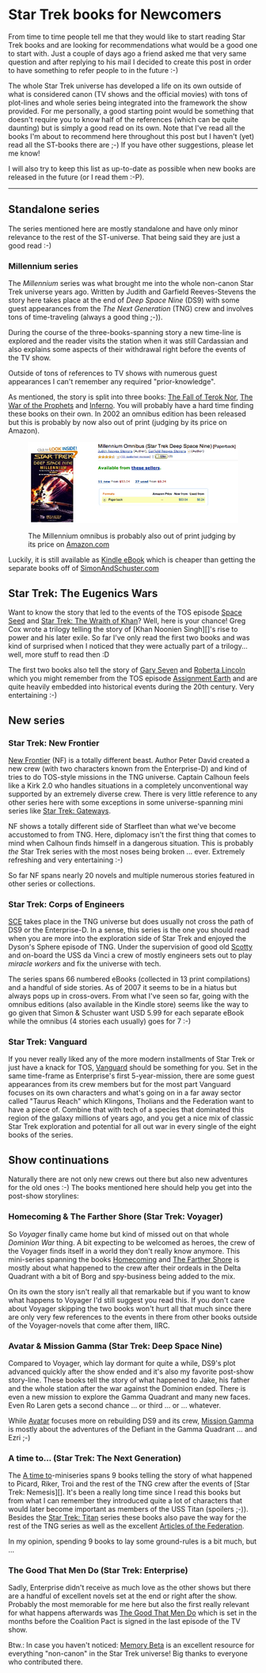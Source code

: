 # Star Trek books for Newcomers

From time to time people tell me that they would like to start reading Star Trek books and are looking for recommendations what would be a good one to start with. Just a couple of days ago a friend asked me that very same question and after replying to his mail I decided to create this post in order to have something to refer people to in the future :-)

The whole Star Trek universe has developed a life on its own outside of what is considered canon (TV shows and the official movies) with tons of plot-lines and whole series being integrated into the framework the show provided.
For me personally, a good starting point would be something that doesn't require you to know half of the references (which can be quite daunting) but is simply a good read on its own. Note that I've read all the books I'm about to recommend here throughout this post but I haven't (yet) read all the ST-books there are ;-) If you have other suggestions, please let me know!

I will also try to keep this list as up-to-date as possible when new books are released in the future (or I read them :-P).


---------------


## Standalone series

The series mentioned here are mostly standalone and have only minor relevance to the rest of the ST-universe. That being said they are just a good read :-)


### Millennium series

The *Millennium* series was what brought me into the whole non-canon Star Trek universe years ago. Written by Judith and Garfield Reeves-Stevens the story here takes place at the end of *Deep Space Nine* (DS9) with some guest appearances from the *The Next Generation* (TNG) crew and involves tons of time-traveling (always a good thing ;-)).

During the course of the three-books-spanning story a new time-line is explored and the reader visits the station when it was still Cardassian and also explains some aspects of their withdrawal right before the events of the TV show.

Outside of tons of references to TV shows with numerous guest appearances I can't remember any required "prior-knowledge".

As mentioned, the story is split into three books: [The Fall of Terok Nor][], [The War of the Prophets][] and [Inferno][]. You will probably have a hard time finding these books on their own. In 2002 an omnibus edition has been released but this is probably by now also out of print (judging by its price on Amazon).

<figure>
    <img src="millennium-omnibus.png" alt="" />
    <figcaption><p>The Millennium omnibus is probably also out of print judging by its price on <a href="http://www.amazon.com/Millennium-Omnibus-Star-Trek-Space/dp/0743442490/ref=sr_1_1?ie=UTF8&qid=1356967141&sr=8-1&keywords=0743442490">Amazon.com</a></p></figcaption>
</figure>

Luckily, it is still available as [Kindle eBook][millkindle] which is cheaper than getting the separate books off of [SimonAndSchuster.com](http://www.simonandschuster.com/)


## Star Trek: The Eugenics Wars

Want to know the story that led to the events of the TOS episode [Space Seed][] and [Star Trek: The Wraith of Khan][]? Well, here is your chance! Greg Cox wrote a trilogy telling the story of [Khan Noonien Singh][]'s rise to power and his later exile. So far I've only read the first two books and was kind of surprised when I noticed that they were actually part of a trilogy... well, more stuff to read then :D

The first two books also tell the story of [Gary Seven][] and [Roberta Lincoln][] which you might remember from the TOS episode [Assignment Earth][] and are quite heavily embedded into historical events during the 20th century. Very entertaining :-)


## New series

### Star Trek: New Frontier

[New Frontier][] (NF) is a totally different beast. Author Peter David created a new crew (with two characters known from the Enterprise-D) and kind of tries to do TOS-style missions in the TNG universe. Captain Calhoun feels like a Kirk 2.0 who handles situations in a completely unconventional way supported by an extremely diverse crew. There is very little reference to any other series here with some exceptions in some universe-spanning mini series like [Star Trek: Gateways][].

NF shows a totally different side of Starfleet than what we've become accustomed to from TNG. Here, diplomacy isn't the first thing that comes to mind when Calhoun finds himself in a dangerous situation. This is probably *the* Star Trek series with the most noses being broken ... ever. Extremely refreshing and very entertaining :-)

So far NF spans nearly 20 novels and multiple numerous stories featured in other series or collections.


### Star Trek: Corps of Engineers

[SCE][] takes place in the TNG universe but does usually not cross the path of DS9 or the Enterprise-D. In a sense, this series is the one you should read when you are more into the exploration side of Star Trek and enjoyed the Dyson's Sphere episode of TNG. Under the supervision of good old [Scotty][] and on-board the USS da Vinci a crew of mostly engineers sets out to play *miracle workers* and fix the universe with tech.

The series spans 66 numbered eBooks (collected in 13 print compilations) and a handful of side stories. As of 2007 it seems to be in a hiatus but always pops up in cross-overs. From what I've seen so far, going with the omnibus editions (also available in the Kindle store) seems like the way to go given that Simon & Schuster want USD 5.99 for each separate eBook while the omnibus (4 stories each usually) goes for 7 :-)


### Star Trek: Vanguard

If you never really liked any of the more modern installments of Star Trek or just have a knack for TOS, [Vanguard][] should be something for you. Set in the same time-frame as Enterprise's first 5-year-mission, there are some guest appearances from its crew members but for the most part Vanguard focuses on its own characters and what's going on in a far away sector called "Taurus Reach" which Klingons, Tholians and the Federation want to have a piece of. Combine that with tech of a species that dominated this region of the galaxy millions of years ago, and you get a nice mix of classic Star Trek exploration and potential for all out war in every single of the eight books of the series.


## Show continuations

Naturally there are not only new crews out there but also new adventures for the old ones :-) The books mentioned here should help you get into the post-show storylines:


### Homecoming & The Farther Shore (Star Trek: Voyager)

So *Voyager* finally came home but kind of missed out on that whole *Dominion War* thing. A bit expecting to be welcomed as heroes, the crew of the Voyager finds itself in a world they don't really know anymore. This mini-series spanning the books [Homecoming][] and [The Farther Shore][] is mostly about what happened to the crew after their ordeals in the Delta Quadrant with a bit of Borg and spy-business being added to the mix.

On its own the story isn't really all that remarkable but if you want to know what happens to Voyager I'd still suggest you read this. If you don't care about Voyager skipping the two books won't hurt all that much since there are only very few references to the events in there from other books outside of the Voyager-novels that come after them, IIRC.


### Avatar & Mission Gamma (Star Trek: Deep Space Nine)

Compared to Voyager, which lay dormant for quite a while, DS9's plot advanced quickly after the show ended and it's also my favorite post-show story-line. These books tell the story of what happened to Jake, his father and the whole station after the war against the Dominion ended. There is even a new mission to explore the Gamma Quadrant and many new faces. Even Ro Laren gets a second chance ... or third ... or ... whatever.

While [Avatar][] focuses more on rebuilding DS9 and its crew, [Mission Gamma][] is mostly about the adventures of the Defiant in the Gamma Quadrant ... and Ezri ;-)

### A time to... (Star Trek: The Next Generation)

The [A time to][]-miniseries spans 9 books telling the story of what happened to Picard, Riker, Troi and the rest of the TNG crew after the events of [Star Trek: Nemesis][]. It's been a really long time since I read this books but from what I can remember they introduced quite a lot of characters that would later become important as members of the USS Titan (spoilers ;-)). Besides the [Star Trek: Titan][] series these books also pave the way for the rest of the TNG series as well as the excellent [Articles of the Federation][].

In my opinion, spending 9 books to lay some ground-rules is a bit much, but ...


### The Good That Men Do (Star Trek: Enterprise)

Sadly, Enterprise didn't receive as much love as the other shows but there are a handful of excellent novels set at the end or right after the show. Probably the most memorable for me here but also the first really relevant for what happens afterwards was [The Good That Men Do][] which is set in the months before the Coalition Pact is signed in the last episode of the TV show. 


Btw.: In case you haven't noticed: [Memory Beta][] is an excellent resource for everything "non-canon" in the Star Trek universe! Big thanks to everyone who contributed there.

[millkindle]: http://www.amazon.com/Millennium-Star-Trek-ebook/dp/B000FC0RR4/ref=sr_1_2?s=books&ie=UTF8&qid=1356967367&sr=1-2&keywords=star+trek+millennium
[new frontier]: http://memory-beta.wikia.com/wiki/Star_Trek:_New_Frontier
[inferno]: http://www.goodreads.com/book/show/131624.Inferno
[the fall of terok nor]: http://www.goodreads.com/book/show/131625.The_Fall_of_Terok_Nor
[the war of the prophets]: http://www.goodreads.com/book/show/131628.The_War_of_the_Prophets
[vanguard]: http://memory-beta.wikia.com/wiki/Star_Trek:_Vanguard
[homecoming]: http://www.goodreads.com/book/show/12130.Homecoming
[the farther shore]: http://www.goodreads.com/book/show/40278.The_Farther_Shore
[memory beta]: http://memory-beta.wikia.com/
[star trek: gateways]: http://memory-beta.wikia.com/wiki/Star_Trek:_Gateways
[sce]: http://memory-beta.wikia.com/wiki/Star_Trek:_Corps_of_Engineers
[scotty]: http://memory-beta.wikia.com/wiki/Montgomery_Scott
[a time to]: http://memory-beta.wikia.com/wiki/A_Time_to...
[star trek: titan]: http://memory-beta.wikia.com/wiki/Star_Trek:_Titan
[articles of the federation]: http://memory-beta.wikia.com/wiki/Articles_of_the_Federation
[the good that men do]: http://memory-beta.wikia.com/wiki/The_Good_That_Men_Do
[space seed]: http://memory-beta.wikia.com/wiki/Space_Seed
[gary seven]: http://memory-beta.wikia.com/wiki/Gary_Seven
[roberta lincoln]: http://memory-beta.wikia.com/wiki/Roberta_Lincoln
[assignment earth]: http://memory-beta.wikia.com/wiki/Assignment:_Earth_(episode)
[star trek: the wraith of khan]: http://memory-beta.wikia.com/wiki/Star_Trek_II:_The_Wrath_of_Khan
[khan noonie singh]: http://memory-beta.wikia.com/wiki/Khan_Noonien_Singh
[avatar]: http://memory-beta.wikia.com/wiki/Avatar
[mission gamma]: http://memory-beta.wikia.com/wiki/Mission_Gamma
